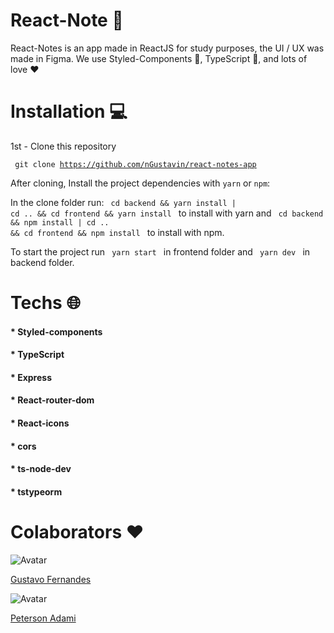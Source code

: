 # React-Note :ledger:

React-Notes is an app made in ReactJS for study purposes, the UI / UX was made in Figma. We use Styled-Components :nail_care:,  TypeScript :muscle:, and lots of love :heart:


# Installation  :computer:
1st - Clone this repository 

<code> git clone https://github.com/nGustavin/react-notes-app </code>

After cloning, Install the project dependencies with `yarn` or `npm`:

In the clone folder run: <code> cd backend && yarn install | cd .. && cd frontend && yarn install </code> to install with yarn and  <code> cd backend && npm install | cd .. && cd frontend && npm install </code> to install with npm.

To start the project run <code> yarn start </code> in frontend folder and <code> yarn dev </code> in backend folder.



# Techs   :globe_with_meridians:

<h4> * Styled-components
<h4> * TypeScript
<h4> * Express
<h4> * React-router-dom
<h4> * React-icons
<h4> * cors
<h4> * ts-node-dev
<h4> * tstypeorm


# Colaborators :heart:

![Avatar](https://avatars0.githubusercontent.com/u/37788848?s=110&u=db8029c50f9510f7384752c7f7fee516aee2459b&v=4)

[Gustavo Fernandes](https://github.com/nGustavin)

![Avatar](https://avatars3.githubusercontent.com/u/38386927?s=110&u=419eec311cdb31769cece5e239f6ff514f34abe2&v=4)

[Peterson Adami](https://github.com/prize34)